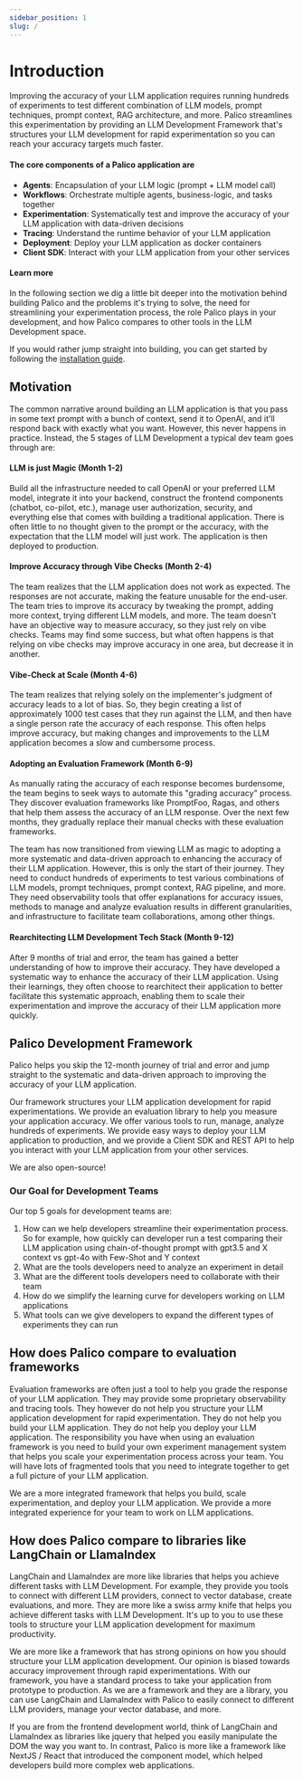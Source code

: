 ```yaml
---
sidebar_position: 1
slug: /
---
```


# Introduction

Improving the accuracy of your LLM application requires running hundreds of experiments to test different combination of LLM models, prompt techniques, prompt context, RAG architecture, and more. Palico streamlines this experimentation by providing an LLM Development Framework that's structures your LLM development for rapid experimentation so you can reach your accuracy targets much faster.

#### The core components of a Palico application are

- **Agents**: Encapsulation of your LLM logic (prompt + LLM model call)
- **Workflows**: Orchestrate multiple agents, business-logic, and tasks together
- **Experimentation**: Systematically test and improve the accuracy of your LLM application with data-driven decisions
- **Tracing**: Understand the runtime behavior of your LLM application
- **Deployment**: Deploy your LLM application as docker containers
- **Client SDK**: Interact with your LLM application from your other services

#### Learn more

In the following section we dig a little bit deeper into the motivation behind building Palico and the problems it's trying to solve, the need for streamlining your experimentation process, the role Palico plays in your development, and how Palico compares to other tools in the LLM Development space.

If you would rather jump straight into building, you can get started by following the [installation guide](./getting_started/00_installation.md).

## Motivation

The common narrative around building an LLM application is that you pass in some text prompt with a bunch of context, send it to OpenAI, and it'll respond back with exactly what you want. However, this never happens in practice. Instead, the 5 stages of LLM Development a typical dev team goes through are:

#### LLM is just Magic (Month 1-2)

Build all the infrastructure needed to call OpenAI or your preferred LLM model, integrate it into your backend, construct the frontend components (chatbot, co-pilot, etc.), manage user authorization, security, and everything else that comes with building a traditional application. There is often little to no thought given to the prompt or the accuracy, with the expectation that the LLM model will just work. The application is then deployed to production.

#### Improve Accuracy through Vibe Checks (Month 2-4)

The team realizes that the LLM application does not work as expected. The responses are not accurate, making the feature unusable for the end-user. The team tries to improve its accuracy by tweaking the prompt, adding more context, trying different LLM models, and more. The team doesn't have an objective way to measure accuracy, so they just rely on vibe checks. Teams may find some success, but what often happens is that relying on vibe checks may improve accuracy in one area, but decrease it in another.

#### Vibe-Check at Scale (Month 4-6)

The team realizes that relying solely on the implementer's judgment of accuracy leads to a lot of bias. So, they begin creating a list of approximately 1000 test cases that they run against the LLM, and then have a single person rate the accuracy of each response. This often helps improve accuracy, but making changes and improvements to the LLM application becomes a slow and cumbersome process.

#### Adopting an Evaluation Framework (Month 6-9)

As manually rating the accuracy of each response becomes burdensome, the team begins to seek ways to automate this "grading accuracy" process. They discover evaluation frameworks like PromptFoo, Ragas, and others that help them assess the accuracy of an LLM response. Over the next few months, they gradually replace their manual checks with these evaluation frameworks.

The team has now transitioned from viewing LLM as magic to adopting a more systematic and data-driven approach to enhancing the accuracy of their LLM application. However, this is only the start of their journey. They need to conduct hundreds of experiments to test various combinations of LLM models, prompt techniques, prompt context, RAG pipeline, and more. They need observability tools that offer explanations for accuracy issues, methods to manage and analyze evaluation results in different granularities, and infrastructure to facilitate team collaborations, among other things.

#### Rearchitecting LLM Development Tech Stack (Month 9-12)

After 9 months of trial and error, the team has gained a better understanding of how to improve their accuracy. They have developed a systematic way to enhance the accuracy of their LLM application. Using their learnings, they often choose to rearchitect their application to better facilitate this systematic approach, enabling them to scale their experimentation and improve the accuracy of their LLM application more quickly.

## Palico Development Framework

Palico helps you skip the 12-month journey of trial and error and jump straight to the systematic and data-driven approach to improving the accuracy of your LLM application.

Our framework structures your LLM application development for rapid experimentations. We provide an evaluation library to help you measure your application accuracy. We offer various tools to run, manage, analyze hundreds of experiments. We provide easy ways to deploy your LLM application to production, and we provide a Client SDK and REST API to help you interact with your LLM application from your other services.

We are also open-source!

### Our Goal for Development Teams

Our top 5 goals for development teams are:

1. How can we help developers streamline their experimentation process. So for example, how quickly can developer run a test comparing their LLM application using chain-of-thought prompt with gpt3.5 and X context vs gpt-4o with Few-Shot and Y context
2. What are the tools developers need to analyze an experiment in detail
3. What are the different tools developers need to collaborate with their team
4. How do we simplify the learning curve for developers working on LLM applications
5. What tools can we give developers to expand the different types of experiments they can run

## How does Palico compare to evaluation frameworks

Evaluation frameworks are often just a tool to help you grade the response of your LLM application. They may provide some proprietary observability and tracing tools. They however do not help you structure your LLM application development for rapid experimentation. They do not help you build your LLM application. They do not help you deploy your LLM application. The responsibility you have when using an evaluation framework is you need to build your own experiment management system that helps you scale your experimentation process across your team. You will have lots of fragmented tools that you need to integrate together to get a full picture of your LLM application.

We are a more integrated framework that helps you build, scale experimentation, and deploy your LLM application. We provide a more integrated experience for your team to work on LLM applications.

## How does Palico compare to libraries like LangChain or LlamaIndex

LangChain and LlamaIndex are more like libraries that helps you achieve different tasks with LLM Development. For example, they provide you tools to connect with different LLM providers, connect to vector database, create evaluations, and more. They are more like a swiss army knife that helps you achieve different tasks with LLM Development. It's up to you to use these tools to structure your LLM application development for maximum productivity.

We are more like a framework that has strong opinions on how you should structure your LLM application development. Our opinion is biased towards accuracy improvement through rapid experimentations. With our framework, you have a standard process to take your application from prototype to production. As we are a framework and they are a library, you can use LangChain and LlamaIndex with Palico to easily connect to different LLM providers, manage your vector database, and more.

If you are from the frontend development world, think of LangChain and LlamaIndex as libraries like jquery that helped you easily manipulate the DOM the way you want to. In contrast, Palico is more like a framework like NextJS / React that introduced the component model, which helped developers build more complex web applications.
